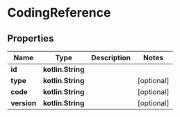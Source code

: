 
# CodingReference

## Properties
Name | Type | Description | Notes
------------ | ------------- | ------------- | -------------
**id** | **kotlin.String** |  | 
**type** | **kotlin.String** |  |  [optional]
**code** | **kotlin.String** |  |  [optional]
**version** | **kotlin.String** |  |  [optional]



